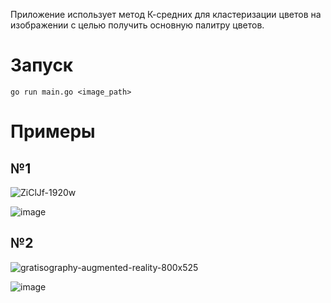 Приложение использует метод К-средних для кластеризации цветов на изображении с целью получить основную палитру цветов.

# Запуск
```go run main.go <image_path>```
# Примеры
## №1
![ZiClJf-1920w](https://github.com/user-attachments/assets/c15415e4-8ee1-4ac8-ab3f-c6ffb9d90e4c)

![image](https://github.com/user-attachments/assets/2b2bfb7f-f163-423a-a04d-b788d81f07d6)

## №2
![gratisography-augmented-reality-800x525](https://github.com/user-attachments/assets/c8a1cd7f-6d35-4e30-bdf3-2cc4210620fe)

![image](https://github.com/user-attachments/assets/1bf45d8c-cee2-4d93-ab08-d1f69ab8ca9b)
